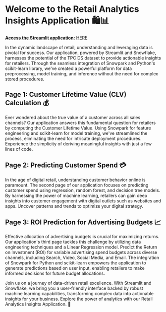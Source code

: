 <!-- **Welcome to the Retail Analytics Insights Application** 🛍️📊 -->

# **Welcome to the Retail Analytics Insights Application** 🛍️📊

**<u>Access the Streamlit application:**</u>
<a href="https://info7374-team2-assignment2-part2.streamlit.app/" target="_blank">HERE</a>

In the dynamic landscape of retail, understanding and leveraging data is pivotal for success. Our application, powered by Streamlit and Snowflake, harnesses the potential of the TPC DS dataset to provide actionable insights for retailers. Through the seamless integration of Snowpark and Python's scikit-learn library, we've created a powerful platform for data preprocessing, model training, and inference without the need for complex stored procedures.

## Page 1: Customer Lifetime Value (CLV) Calculation 💰

Ever wondered about the true value of a customer across all sales channels? Our application answers this fundamental question for retailers by computing the Customer Lifetime Value. Using Snowpark for feature engineering and scikit-learn for model training, we've streamlined the process, eliminating the need for intricate deployment procedures. Experience the simplicity of deriving meaningful insights with just a few lines of code.

## Page 2: Predicting Customer Spend 💳

In the age of digital retail, understanding customer behavior online is paramount. The second page of our application focuses on predicting customer spend using regression, random forest, and decision tree models. By harnessing the power of machine learning, retailers can gain deep insights into customer engagement with digital outlets such as websites and apps. Uncover patterns and trends to optimize your digital strategy.

## Page 3: ROI Prediction for Advertising Budgets 📈

Effective allocation of advertising budgets is crucial for maximizing returns. Our application's third page tackles this challenge by utilizing data engineering techniques and a Linear Regression model. Predict the Return on Investment (ROI) for variable advertising spend budgets across diverse channels, including Search, Video, Social Media, and Email. The integration of Snowpark for Python and scikit-learn empowers the application to generate predictions based on user input, enabling retailers to make informed decisions for future budget allocations.

Join us on a journey of data-driven retail excellence. With Streamlit and Snowflake, we bring you a user-friendly interface backed by robust machine learning capabilities, transforming complex data into actionable insights for your business. Explore the power of analytics with our Retail Analytics Insights Application. 🚀
